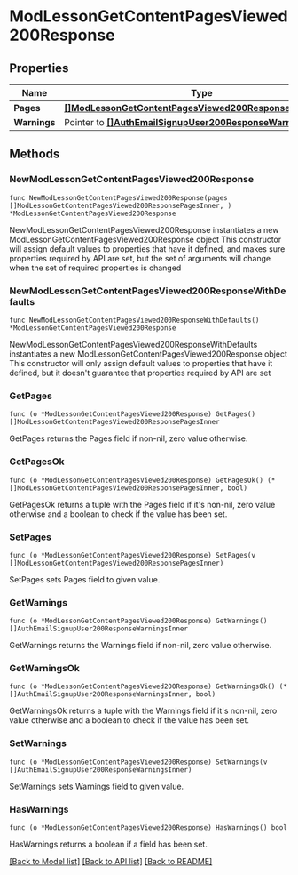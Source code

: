 # ModLessonGetContentPagesViewed200Response

## Properties

Name | Type | Description | Notes
------------ | ------------- | ------------- | -------------
**Pages** | [**[]ModLessonGetContentPagesViewed200ResponsePagesInner**](ModLessonGetContentPagesViewed200ResponsePagesInner.md) |  | 
**Warnings** | Pointer to [**[]AuthEmailSignupUser200ResponseWarningsInner**](AuthEmailSignupUser200ResponseWarningsInner.md) |  | [optional] 

## Methods

### NewModLessonGetContentPagesViewed200Response

`func NewModLessonGetContentPagesViewed200Response(pages []ModLessonGetContentPagesViewed200ResponsePagesInner, ) *ModLessonGetContentPagesViewed200Response`

NewModLessonGetContentPagesViewed200Response instantiates a new ModLessonGetContentPagesViewed200Response object
This constructor will assign default values to properties that have it defined,
and makes sure properties required by API are set, but the set of arguments
will change when the set of required properties is changed

### NewModLessonGetContentPagesViewed200ResponseWithDefaults

`func NewModLessonGetContentPagesViewed200ResponseWithDefaults() *ModLessonGetContentPagesViewed200Response`

NewModLessonGetContentPagesViewed200ResponseWithDefaults instantiates a new ModLessonGetContentPagesViewed200Response object
This constructor will only assign default values to properties that have it defined,
but it doesn't guarantee that properties required by API are set

### GetPages

`func (o *ModLessonGetContentPagesViewed200Response) GetPages() []ModLessonGetContentPagesViewed200ResponsePagesInner`

GetPages returns the Pages field if non-nil, zero value otherwise.

### GetPagesOk

`func (o *ModLessonGetContentPagesViewed200Response) GetPagesOk() (*[]ModLessonGetContentPagesViewed200ResponsePagesInner, bool)`

GetPagesOk returns a tuple with the Pages field if it's non-nil, zero value otherwise
and a boolean to check if the value has been set.

### SetPages

`func (o *ModLessonGetContentPagesViewed200Response) SetPages(v []ModLessonGetContentPagesViewed200ResponsePagesInner)`

SetPages sets Pages field to given value.


### GetWarnings

`func (o *ModLessonGetContentPagesViewed200Response) GetWarnings() []AuthEmailSignupUser200ResponseWarningsInner`

GetWarnings returns the Warnings field if non-nil, zero value otherwise.

### GetWarningsOk

`func (o *ModLessonGetContentPagesViewed200Response) GetWarningsOk() (*[]AuthEmailSignupUser200ResponseWarningsInner, bool)`

GetWarningsOk returns a tuple with the Warnings field if it's non-nil, zero value otherwise
and a boolean to check if the value has been set.

### SetWarnings

`func (o *ModLessonGetContentPagesViewed200Response) SetWarnings(v []AuthEmailSignupUser200ResponseWarningsInner)`

SetWarnings sets Warnings field to given value.

### HasWarnings

`func (o *ModLessonGetContentPagesViewed200Response) HasWarnings() bool`

HasWarnings returns a boolean if a field has been set.


[[Back to Model list]](../README.md#documentation-for-models) [[Back to API list]](../README.md#documentation-for-api-endpoints) [[Back to README]](../README.md)


